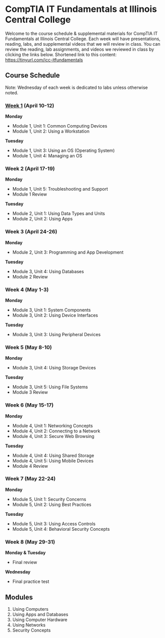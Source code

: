 # CompTIA IT Fundamentals at Illinois Central College
Welcome to the course schedule & supplemental materials for CompTIA IT Fundamentals at Illinois Central College. Each week will have presentations, reading, labs, and supplemental videos that we will review in class. You can review the reading, lab assignments, and videos we reviewed in class by clicking the links below. Shortened link to this content: https://tinyurl.com/icc-itfundamentals

## Course Schedule
Note: Wednesday of each week is dedicated to labs unless otherwise noted.

### [Week 1](weeks/Week%201.md) (April 10-12)
**Monday**
- Module 1, Unit 1: Common Computing Devices
- Module 1, Unit 2: Using a Workstation

**Tuesday**
- Module 1, Unit 3: Using an OS (Operating System)
- Module 1, Unit 4: Managing an OS

### Week 2 (April 17-19)
**Monday**
- Module 1, Unit 5: Troubleshooting and Support
- Module 1 Review

**Tuesday**
- Module 2, Unit 1: Using Data Types and Units
- Module 2, Unit 2: Using Apps

### Week 3 (April 24-26)
**Monday**
- Module 2, Unit 3: Programming and App Development

**Tuesday**
- Module 3, Unit 4: Using Databases
- Module 2 Review

### Week 4 (May 1-3)
**Monday**
- Module 3, Unit 1: System Components
- Module 3, Unit 2: Using Device Interfaces

**Tuesday**
- Module 3, Unit 3: Using Peripheral Devices

### Week 5 (May 8-10)
**Monday**
- Module 3, Unit 4: Using Storage Devices

**Tuesday**
- Module 3, Unit 5: Using File Systems
- Module 3 Review

### Week 6 (May 15-17)
**Monday**
- Module 4, Unit 1: Networking Concepts
- Module 4, Unit 2: Connecting to a Network
- Module 4, Unit 3: Secure Web Browsing

**Tuesday**
- Module 4, Unit 4: Using Shared Storage
- Module 4, Unit 5: Using Mobile Devices
- Module 4 Review

### Week 7 (May 22-24)
**Monday**
- Module 5, Unit 1: Security Concerns
- Module 5, Unit 2: Using Best Practices

**Tuesday**
- Module 5, Unit 3: Using Access Controls
- Module 5, Unit 4: Behavioral Security Concepts

### Week 8 (May 29-31)
**Monday & Tuesday**
- Final review

**Wednesday**
- Final practice test

## Modules
1. Using Computers
2. Using Apps and Databases
3. Using Computer Hardware
4. Using Networks
5. Security Concepts
